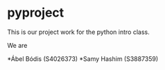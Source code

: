 # pyproject
This is our project work for the python intro class.

We are

*Ábel Bódis (S4026373)
*Samy Hashim (S3887359)
